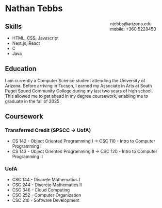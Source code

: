 # Nathan Tebbs

<span style="float:right;padding:6px"> 
  ntebbs@arizona.edu <br> mobile: +360 5228450 <br> 
</span>

## Skills
- HTML, CSS, Javascript
- Next.js, React
- C
- Java

## Education
I am currently a Computer Science student attending the University of Arizona. Before arriving in Tucson, I earned my Associate in Arts at South Puget Sound Community College during my last two years of high school. This allowed me to get ahead in my degree coursework, enabling me to graduate in the fall of 2025.

## Coursework
### Transferred Credit (SPSCC -> UofA)
- CS 142 - Object Oriented Programming I -> CSC 110 - Intro to Computer Programming I
- CS 143 - Object Oriented Programming II -> CSC 120 - Intro to Computer Programming II


### UofA
- CSC 144 - Discrete Mathematics I
- CSC 244 - Discrete Mathematics II
- CSC 346 - Cloud Computing
- CSC 252 - Computer Organization
- CSC 210 - Software Development
